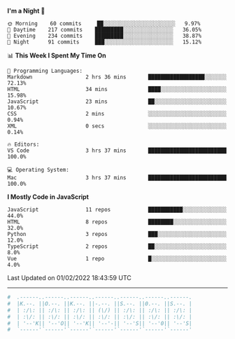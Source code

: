 <!--START_SECTION:waka-->
**I'm a Night 🦉** 

```text
🌞 Morning    60 commits     ██░░░░░░░░░░░░░░░░░░░░░░░   9.97% 
🌆 Daytime    217 commits    █████████░░░░░░░░░░░░░░░░   36.05% 
🌃 Evening    234 commits    █████████░░░░░░░░░░░░░░░░   38.87% 
🌙 Night      91 commits     ███░░░░░░░░░░░░░░░░░░░░░░   15.12%

```


📊 **This Week I Spent My Time On** 

```text
💬 Programming Languages: 
Markdown                 2 hrs 36 mins       ██████████████████░░░░░░░   72.13% 
HTML                     34 mins             ████░░░░░░░░░░░░░░░░░░░░░   15.98% 
JavaScript               23 mins             ██░░░░░░░░░░░░░░░░░░░░░░░   10.67% 
CSS                      2 mins              ░░░░░░░░░░░░░░░░░░░░░░░░░   0.94% 
XML                      0 secs              ░░░░░░░░░░░░░░░░░░░░░░░░░   0.14%

🔥 Editors: 
VS Code                  3 hrs 37 mins       █████████████████████████   100.0%

💻 Operating System: 
Mac                      3 hrs 37 mins       █████████████████████████   100.0%

```

**I Mostly Code in JavaScript** 

```text
JavaScript               11 repos            ███████████░░░░░░░░░░░░░░   44.0% 
HTML                     8 repos             ████████░░░░░░░░░░░░░░░░░   32.0% 
Python                   3 repos             ███░░░░░░░░░░░░░░░░░░░░░░   12.0% 
TypeScript               2 repos             ██░░░░░░░░░░░░░░░░░░░░░░░   8.0% 
Vue                      1 repo              █░░░░░░░░░░░░░░░░░░░░░░░░   4.0%

```



 Last Updated on 01/02/2022 18:43:59 UTC
<!--END_SECTION:waka-->

---

<!-- 💻 前端爱好者 

<p align="right">
📧 Email: kok_s0s@163.com 
</p> 

<p align="left">
🧩 模型爱好者
</p>

<p align="right">
📲 WeChat: kok-s0s_OoO
</p>

#           _                 _                _                         _              _                  _        
#          /\_\              /\ \             /\_\                      / /\          / /\                / /\      
#         / / /  _          /  \ \           / / /  _                  / /  \        / /  \              / /  \     
#        / / /  /\_\       / /\ \ \         / / /  /\_\               / / /\ \__    / / /\ \            / / /\ \__  
#       / / /__/ / /      / / /\ \ \       / / /__/ / /   ____       / / /\ \___\  / / /\ \ \          / / /\ \___\ 
#      / /\_____/ /      / / /  \ \_\     / /\_____/ /  /\____/\     \ \ \ \/___/ /_/ /  \ \ \         \ \ \ \/___/ 
#     / /\_______/      / / /   / / /    / /\_______/   \/____\/      \ \ \       \ \ \   \ \ \         \ \ \       
#    / / /\ \ \        / / /   / / /    / / /\ \ \                _    \ \ \       \ \ \   \ \ \    _    \ \ \      
#   / / /  \ \ \      / / /___/ / /    / / /  \ \ \              /_/\__/ / /        \ \ \___\ \ \  /_/\__/ / /      
#  / / /    \ \ \    / / /____\/ /    / / /    \ \ \             \ \/___/ /          \ \/____\ \ \ \ \/___/ /       
#  \/_/      \_\_\   \/_________/     \/_/      \_\_\             \_____\/            \_________\/  \_____\/        
#      



<p align="center">欢迎同好能互相交流！</p>

<img align="center"  src="https://www.kok-s0s.top/usr/uploads/2021/01/4291479694.jpg"> -->




```bash
#  .------..------..------..------..------..------..------.
#  |K.--. ||O.--. ||K.--. ||-.--. ||S.--. ||0.--. ||S.--. |
#  | :/\: || :/\: || :/\: || (\/) || :/\: || :/\: || :/\: |
#  | :\/: || :\/: || :\/: || :\/: || :\/: || :\/: || :\/: |
#  | '--'K|| '--'O|| '--'K|| '--'-|| '--'S|| '--'0|| '--'S|
#  `------'`------'`------'`------'`------'`------'`------'
```
                                                        
                      
                                                                                                       
                                                    

